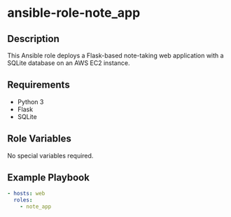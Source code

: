 # ansible-role-note_app

## Description
This Ansible role deploys a Flask-based note-taking web application with a SQLite database on an AWS EC2 instance.

## Requirements
- Python 3
- Flask
- SQLite

## Role Variables
No special variables required.

## Example Playbook
```yaml
- hosts: web
  roles:
    - note_app
